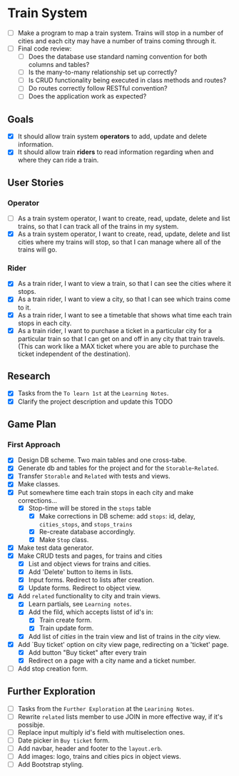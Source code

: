# Train System #

- [ ] Make a program to map a train system. Trains will stop in a number of cities and each city may have a number of trains coming through it.
- [ ] Final code review:
  - [ ] Does the database use standard naming convention for both columns and tables?
  - [ ] Is the many-to-many relationship set up correctly?
  - [ ] Is CRUD functionality being executed in class methods and routes?
  - [ ] Do routes correctly follow RESTful convention?
  - [ ] Does the application work as expected?

## Goals ##

- [x] It should allow train system **operators** to add, update and delete information.
- [x] It should allow train **riders** to read information regarding when and where they can ride a train.

## User Stories ##

### Operator ###

- [ ] As a train system operator, I want to create, read, update, delete and list trains, so that I can track all of the trains in my system.
- [x] As a train system operator, I want to create, read, update, delete and list cities where my trains will stop, so that I can manage where all of the trains will go.

### Rider ###

- [x] As a train rider, I want to view a train, so that I can see the cities where it stops.
- [x] As a train rider, I want to view a city, so that I can see which trains come to it.
- [x] As a train rider, I want to see a timetable that shows what time each train stops in each city.
- [x] As a train rider, I want to purchase a ticket in a particular city for a particular train so that I can get on and off in any city that train travels. (This can work like a MAX ticket where you are able to purchase the ticket independent of the destination).

## Research ##

- [x] Tasks from the `To learn 1st` at the `Learning Notes`.
- [x] Clarify the project description and update this TODO
  
## Game Plan ##

### First Approach ###

- [x] Design DB scheme.  Two main tables and one cross-tabe.
- [x] Generate db and tables for the project and for the `Storable`-`Related`.
- [x] Transfer `Storable` and `Related` with tests and views.
- [x] Make classes.
- [x] Put somewhere time each train stops in each city and make corrections...
  - [x] Stop-time will be stored in the `stops` table
    - [x] Make corrections in DB scheme: add `stops`: id, delay, `cities_stops`, and `stops_trains`
    - [x] Re-create database accordingly.
    - [x] Make `Stop` class.
- [x] Make test data generator.
- [x] Make CRUD tests and pages, for trains and cities
  - [x] List and object views for trains and cities.
  - [x] Add 'Delete' button to items in lists.
  - [x] Input forms.  Redirect to lists after creation.
  - [x] Update forms. Redirect to object view.
- [x] Add `related` functionality to city and train views.
  - [x] Learn partials, see `Learning notes`.
  - [x] Add the fild, which accepts listst of id's in:
    - [x] Train create form.
    - [x] Train update form.
  - [x] Add list of *cities* in the train view and list of trains in the *city* view.
- [x] Add `Buy ticket' option on city view page, redirecting on a 'ticket' page.
  - [x] Add button "Buy ticket" after every train
  - [x] Redirect on a page with a city name and a ticket number.
- [ ] Add stop creation form. 

## Further Exploration ##

- [ ] Tasks from the `Further Exploration` at the `Learining Notes`.
- [ ] Rewrite `related` lists member to use JOIN in more effective way, if it's possibje.
- [ ] Replace input multiply id's field with multiselection ones.
- [ ] Date picker in `Buy ticket` form.
- [ ] Add navbar, header and footer to the `layout.erb`.
- [ ] Add images: logo, trains and cities pics in object views.
- [ ] Add Bootstrap styling.
